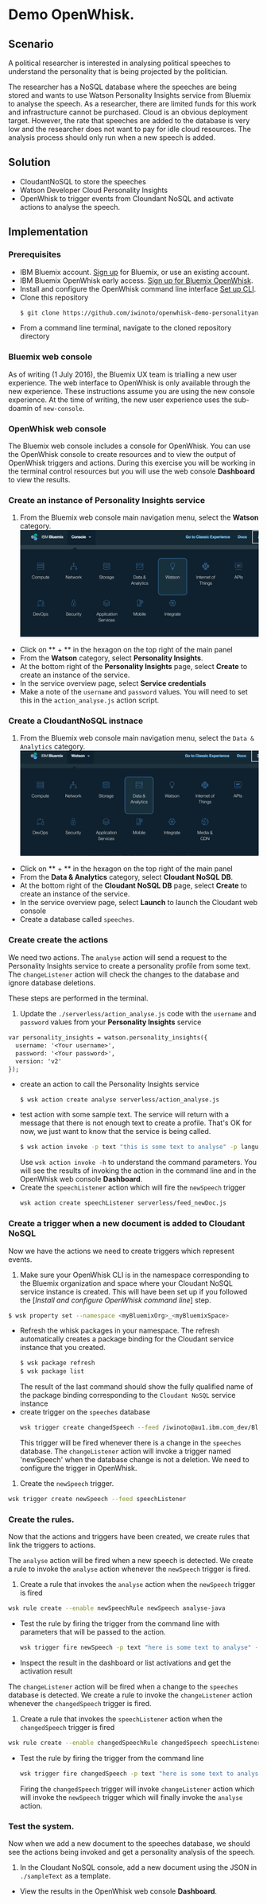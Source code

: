 # Demo OpenWhisk.
## Scenario
A political researcher is interested in analysing political speeches to understand the personality that is being projected by the politician.

The researcher has a NoSQL database where the speeches are being stored and wants to use Watson Personality Insights service from Bluemix to analyse the speech. As a researcher, there are limited funds for this work and infrastructure cannot be purchased. Cloud is an obvious deployment target. However, the rate that speeches are added to the database is very low and the researcher does not want to pay for idle cloud resources. The analysis process should only run when a new speech is added.

## Solution
* CloudantNoSQL to store the speeches
* Watson Developer Cloud Personality Insights
* OpenWhisk to trigger events from Cloundant NoSQL and activate actions to analyse the speech.

## Implementation

### Prerequisites
* IBM Bluemix account. [Sign up](https://console.ng.bluemix.net/registration) for Bluemix, or use an existing account.
* IBM Bluemix OpenWhisk early access. [Sign up for Bluemix OpenWhisk](https://new-console.ng.bluemix.net/openwhisk).
* Install and configure the OpenWhisk command line interface [Set up CLI](https://new-console.ng.bluemix.net/openwhisk/cli).
* Clone this repository
  ```bash
  $ git clone https://github.com/iwinoto/openwhisk-demo-personalityanalysis.git
  ```
* From a command line terminal, navigate to the cloned repository directory

### Bluemix web console
As of writing (1 July 2016), the Bluemix UX team is trialling a new user experience. The web interface to OpenWhisk is only available through the new experience. These instructions assume you are using the new console experience. At the time of writing, the new user experience uses the sub-doamin of `new-console`.

### OpenWhisk web console
The Bluemix web console includes a console for OpenWhisk. You can use the OpenWhisk console to create resources and to view the output of OpenWhisk triggers and actions. During this exercise you will be working in the terminal control resources but you will use the web console **Dashboard** to view the results.

### Create an instance of Personality Insights service
1. From the Bluemix web console main navigation menu, select the **Watson** category.
   ![Navigate to **Watson** category](./images/nav-category-watson.png)
* Click on ** + ** in the hexagon on the top right of the main panel
* From the **Watson** category, select **Personality Insights**.
* At the bottom right of the **Personality Insights** page, select **Create** to create an instance of the service.
* In the service overview page, select **Service credentials**
* Make a note of the `username` and `password` values. You will need to set this in the `action_analyse.js` action script.

### Create a CloudantNoSQL instnace
1. From the Bluemix web console main navigation menu, select the `Data & Analytics` category.
  ![Navigate to `Data & Analytics` category](./images/nav-category-DataAnalytics.png)
* Click on ** + ** in the hexagon on the top right of the main panel
* From the **Data & Analytics** category, select **Cloudant NoSQL DB**.
* At the bottom right of the **Cloudant NoSQL DB** page, select **Create** to create an instance of the service.
* In the service overview page, select **Launch** to launch the Cloudant web console
* Create a database called `speeches`.

### Create create the actions
We need two actions. The `analyse` action will send a request to the Personality Insights service to create a personality profile from some text. The `changeListener` action will check the changes to the database and ignore database deletions.

These steps are performed in the terminal.
1. Update the `./serverless/action_analyse.js` code with the `username` and `password` values from your **Personality Insights** service
  ```nodejs
  var personality_insights = watson.personality_insights({
    username: '<Your username>',
    password: '<Your password>',
    version: 'v2'
  });
  ```
* create an action to call the Personality Insights service
  ```bash
  $ wsk action create analyse serverless/action_analyse.js
  ```
* test action with some sample text. The service will return with a message that there is not enough text to create a profile. That's OK for now, we just want to know that the service is being called.
  ```bash
  $ wsk action invoke -p text "this is some text to analyse" -p language en -b -r analyse-java
  ```
  Use `wsk action invoke -h` to understand the command parameters.
  You will see the results of invoking the action in the command line and in the OpenWhisk web console **Dashboard**.
* Create the `speechListener` action which will fire the `newSpeech` trigger
  ```bash
  wsk action create speechListener serverless/feed_newDoc.js
  ```

### Create a trigger when a new document is added to Cloudant NoSQL
Now we have the actions we need to create triggers which represent events.
1. Make sure your OpenWhisk CLI is in the namespace corresponding to the Bluemix organization and space where your Cloudant NoSQL service instance is created. This will have been set up if you followed the [*Install and configure OpenWhisk command line*] step.
  ```bash
  $ wsk property set --namespace <myBluemixOrg>_<myBluemixSpace>
  ```
* Refresh the whisk packages in your namespace. The refresh automatically creates a package binding for the Cloudant service instance that you created.
  ```bash
  $ wsk package refresh
  $ wsk package list
  ```
  The result of the last command should show the fully qualified name of the package binding corresponding to the `Cloudant NoSQL` service instance
* create trigger on the `speeches` database
  ```bash
  wsk trigger create changedSpeech --feed /iwinoto@au1.ibm.com_dev/Bluemix_Cloudant-speeches_Credentials-1/changes --param dbname _speeches_ --param includeDoc true
  ```
  This trigger will be fired whenever there is a change in the `speeches` database.
The `changeListener` action will invoke a trigger named 'newSpeech' when the database change is not a deletion. We need to configure the trigger in OpenWhisk.
1. Create the `newSpeech` trigger.
  ```bash
  wsk trigger create newSpeech --feed speechListener
  ```

### Create the rules.
Now that the actions and triggers have been created, we create rules that link the triggers to actions.

The `analyse` action will be fired when a new speech is detected. We create a rule to invoke the `analyse` action whenever the `newSpeech` trigger is fired.
1. Create a rule that invokes the `analyse` action when the `newSpeech` trigger is fired
  ```bash
  wsk rule create --enable newSpeechRule newSpeech analyse-java
  ```
* Test the rule by firing the trigger from the command line with parameters that will be passed to the action.
  ```bash
  wsk trigger fire newSpeech -p text "here is some text to analyse" -p language en
  ```
* Inspect the result in the dashboard or list activations and get the activation result

The `changeListener` action will be fired when a change to the `speeches` database is detected. We create a rule to invoke the `changeListener` action whenever the `changedSpeech` trigger is fired.
1. Create a rule that invokes the `speechListener` action when the `changedSpeech` trigger is fired
  ```bash
  wsk rule create --enable changedSpeechRule changedSpeech speechListener
  ```
* Test the rule by firing the trigger from the command line
  ```bash
  wsk trigger fire changedSpeech -p text "here is some text to analyse" -p language en
  ```
  Firing the `changedSpeech` trigger will invoke `changeListener` action which will invoke the `newSpeech` trigger which will finally invoke the `analyse` action.

### Test the system.
Now when we add a new document to the speeches database, we should see the actions being invoked and get a personality analysis of the speech.
1. In the Cloudant NoSQL console, add a new document using the JSON in `./sampleText` as a template.
* View the results in the OpenWhisk web console **Dashboard**.
